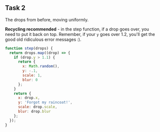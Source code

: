 ## Task 2

The drops from before, moving uniformly.

**Recycling recommended** - in the step function, if a drop goes over, you need to put it back on top. Remember, if your `y` goes over 1.2, you'll get the good old ridiculous error messages :).

```js
function step(drops) {
  return drops.map((drop) => {
    if (drop.y > 1.1) {
      return {
        x: Math.random(),
        y: -.1,
        scale: 1,
        blur: 0
      };
    }
    return {
      x: drop.x,
      y: 'Forgot my raincoat!',
      scale: drop.scale,
      blur: drop.blur
    };
  });
}
```
